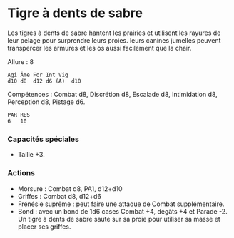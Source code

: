 
# Tigre à dents de sabre
Les tigres à dents de sabre hantent les prairies et utilisent les rayures de leur pelage pour surprendre leurs proies. leurs canines jumelles peuvent transpercer les armures et les os aussi facilement que la chair.

Allure : 8

	Agi	Âme	For	Int	Vig
	d10	d8	d12	d6 (A)	d10

Compétences : Combat d8, Discrétion d8, Escalade d8, Intimidation d8, Perception d8, Pistage d6.

	PAR	RES
	6	10

### Capacités spéciales
- Taille +3.

### Actions
- Morsure : Combat d8, PA1, d12+d10
- Griffes : Combat d8, d12+d6
- Frénésie suprême : peut faire une attaque de Combat supplémentaire.
- Bond : avec un bond de 1d6 cases Combat +4, dégâts +4 et Parade -2. Un tigre à dents de sabre saute sur sa proie pour utiliser sa masse et placer ses griffes.
